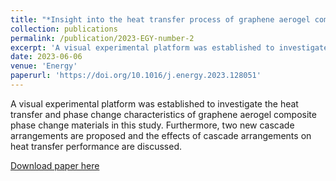 ```yaml
---
title: "*Insight into the heat transfer process of graphene aerogel composite phase change material*"
collection: publications
permalink: /publication/2023-EGY-number-2
excerpt: 'A visual experimental platform was established to investigate the heat transfer and phase change characteristics of graphene aerogel composite phase change materials in this study. Furthermore, two new cascade arrangements are proposed and the effects of cascade arrangements on heat transfer performance are discussed.'
date: 2023-06-06
venue: 'Energy'
paperurl: 'https://doi.org/10.1016/j.energy.2023.128051'
---
```

A visual experimental platform was established to investigate the heat transfer and phase change characteristics of graphene aerogel composite phase change materials in this study. Furthermore, two new cascade arrangements are proposed and the effects of cascade arrangements on heat transfer performance are discussed.

[Download paper here](http://academicpages.github.io/files/paper2.pdf)
